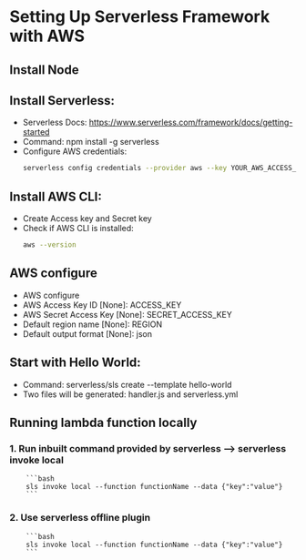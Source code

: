 # Setting Up Serverless Framework with AWS

## Install Node
## Install Serverless:
   - Serverless Docs: https://www.serverless.com/framework/docs/getting-started
   - Command: npm install -g serverless
   - Configure AWS credentials:
     ```bash
     serverless config credentials --provider aws --key YOUR_AWS_ACCESS_KEY --secret YOUR_AWS_SECRET_KEY --profile AccountName
     ```

## Install AWS CLI:
   - Create Access key and Secret key
   - Check if AWS CLI is installed:
     ```bash
     aws --version
     ```

## AWS configure
   - AWS configure
   - AWS Access Key ID [None]: ACCESS_KEY
   - AWS Secret Access Key [None]: SECRET_ACCESS_KEY
   - Default region name [None]: REGION
   - Default output format [None]: json

## Start with Hello World:
   - Command: serverless/sls create --template hello-world
   - Two files will be generated: handler.js and serverless.yml

## Running lambda function locally
  ### 1. Run inbuilt command provided by serverless --> serverless invoke local
        ```bash
        sls invoke local --function functionName --data {"key":"value"}
        ```
  ### 2. Use serverless offline plugin 
        ```bash
        sls invoke local --function functionName --data {"key":"value"}
        ```
